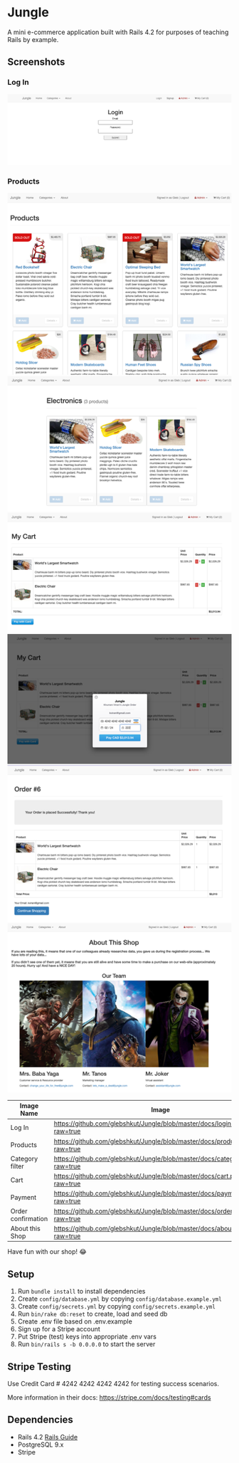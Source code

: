 # Jungle

A mini e-commerce application built with Rails 4.2 for purposes of teaching Rails by example.

## Screenshots
### Log In
![Log In](https://github.com/glebshkut/Jungle/blob/master/docs/login.png?raw=true)
### Products
![Products](https://github.com/glebshkut/Jungle/blob/master/docs/products.png?raw=true)
![Category filter](https://github.com/glebshkut/Jungle/blob/master/docs/category.png?raw=true)
![Cart](https://github.com/glebshkut/Jungle/blob/master/docs/cart.png?raw=true)
![Payment](https://github.com/glebshkut/Jungle/blob/master/docs/payment.png?raw=true)
![Order confirmation](https://github.com/glebshkut/Jungle/blob/master/docs/order_info.png?raw=true)
![About this Shop](https://github.com/glebshkut/Jungle/blob/master/docs/about_shop.png?raw=true)

Image Name  | Image
------------- | -------------
Log In  | https://github.com/glebshkut/Jungle/blob/master/docs/login.png?raw=true
Products  | https://github.com/glebshkut/Jungle/blob/master/docs/products.png?raw=true
Category filter | https://github.com/glebshkut/Jungle/blob/master/docs/category.png?raw=true
Cart | https://github.com/glebshkut/Jungle/blob/master/docs/cart.png?raw=true
Payment | https://github.com/glebshkut/Jungle/blob/master/docs/payment.png?raw=true
Order confirmation | https://github.com/glebshkut/Jungle/blob/master/docs/order_info.png?raw=true
About this Shop | https://github.com/glebshkut/Jungle/blob/master/docs/about_shop.png?raw=true
Have fun with our shop! 😂

## Setup

1. Run `bundle install` to install dependencies
2. Create `config/database.yml` by copying `config/database.example.yml`
3. Create `config/secrets.yml` by copying `config/secrets.example.yml`
4. Run `bin/rake db:reset` to create, load and seed db
5. Create .env file based on .env.example
6. Sign up for a Stripe account
7. Put Stripe (test) keys into appropriate .env vars
8. Run `bin/rails s -b 0.0.0.0` to start the server

## Stripe Testing

Use Credit Card # 4242 4242 4242 4242 for testing success scenarios.

More information in their docs: <https://stripe.com/docs/testing#cards>

## Dependencies

* Rails 4.2 [Rails Guide](http://guides.rubyonrails.org/v4.2/)
* PostgreSQL 9.x
* Stripe

